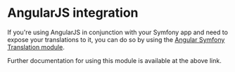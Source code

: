 # AngularJS integration

If you're using AngularJS in conjunction with your Symfony app and need
to expose your translations to it, you can do so by using the [Angular
Symfony Translation
module](https://github.com/boxuk/angular-symfony-translation).

Further documentation for using this module is available at the above
link.

